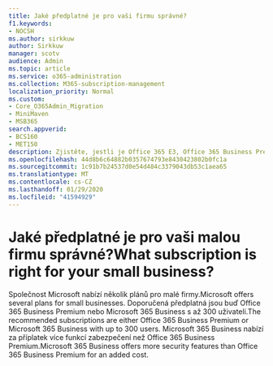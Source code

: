 ```yaml
---
title: Jaké předplatné je pro vaši firmu správné?
f1.keywords:
- NOCSH
ms.author: sirkkuw
author: Sirkkuw
manager: scotv
audience: Admin
ms.topic: article
ms.service: o365-administration
ms.collection: M365-subscription-management
localization_priority: Normal
ms.custom:
- Core_O365Admin_Migration
- MiniMaven
- MSB365
search.appverid:
- BCS160
- MET150
description: Zjistěte, jestli je Office 365 E3, Office 365 Business Premium nebo Microsoft 365 Business pro vaši firmu to pravé.
ms.openlocfilehash: 44d8b6c64882b0357674793e8430423802b0fc1a
ms.sourcegitcommit: 1c91b7b24537d0e54d484c3379043db53c1aea65
ms.translationtype: MT
ms.contentlocale: cs-CZ
ms.lasthandoff: 01/29/2020
ms.locfileid: "41594929"
---
```

# <a name="what-subscription-is-right-for-your-small-business"></a><span data-ttu-id="bf933-103">Jaké předplatné je pro vaši malou firmu správné?</span><span class="sxs-lookup"><span data-stu-id="bf933-103">What subscription is right for your small business?</span></span>

<span data-ttu-id="bf933-104">Společnost Microsoft nabízí několik plánů pro malé firmy.</span><span class="sxs-lookup"><span data-stu-id="bf933-104">Microsoft offers several plans for small businesses.</span></span> <span data-ttu-id="bf933-105">Doporučená předplatná jsou buď Office 365 Business Premium nebo Microsoft 365 Business s až 300 uživateli.</span><span class="sxs-lookup"><span data-stu-id="bf933-105">The recommended subscriptions are either Office 365 Business Premium or Microsoft 365 Business with up to 300 users.</span></span> <span data-ttu-id="bf933-106">Microsoft 365 Business nabízí za příplatek více funkcí zabezpečení než Office 365 Business Premium.</span><span class="sxs-lookup"><span data-stu-id="bf933-106">Microsoft 365 Business offers more security features than Office 365 Business Premium for an added cost.</span></span>
